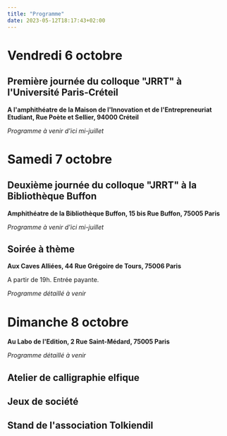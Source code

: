 ```yaml
---
title: "Programme"
date: 2023-05-12T18:17:43+02:00
---
```


# Vendredi 6 octobre
## Première journée du colloque "JRRT" à l'Université Paris-Créteil
**A l'amphithéatre de la Maison de l'Innovation et de l'Entrepreneuriat Etudiant, Rue Poète et Sellier, 94000 Créteil**

*Programme à venir d'ici mi-juillet*

# Samedi 7 octobre
## Deuxième journée du colloque "JRRT" à la Bibliothèque Buffon
**Amphithéatre de la Bibliothèque Buffon, 15 bis Rue Buffon, 75005 Paris**

*Programme à venir d'ici mi-juillet*

## Soirée à thème
**Aux Caves Alliées, 44 Rue Grégoire de Tours, 75006 Paris**

A partir de 19h. Entrée payante.

*Programme détaillé à venir*

# Dimanche 8 octobre
**Au Labo de l'Edition, 2 Rue Saint-Médard, 75005 Paris**

*Programme détaillé à venir*

## Atelier de calligraphie elfique
## Jeux de société
## Stand de l'association Tolkiendil

